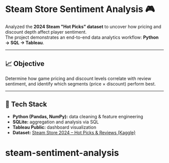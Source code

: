# Steam Store Sentiment Analysis 🎮

Analyzed the **2024 Steam "Hot Picks" dataset** to uncover how pricing and discount depth affect player sentiment.  
The project demonstrates an end-to-end data analytics workflow: **Python → SQL → Tableau**.

---

## 📈 Objective
Determine how game pricing and discount levels correlate with review sentiment, and identify which segments (price × discount) perform best.

---

## 🧰 Tech Stack
- **Python (Pandas, NumPy):** data cleaning & feature engineering  
- **SQLite:** aggregation and analysis via SQL  
- **Tableau Public:** dashboard visualization  
- **Dataset:** [Steam Store 2024 – Hot Picks & Reviews (Kaggle)](https://www.kaggle.com/datasets/kanchana1990/steam-store-2024-hot-picks-and-reviews)
# steam-sentiment-analysis
